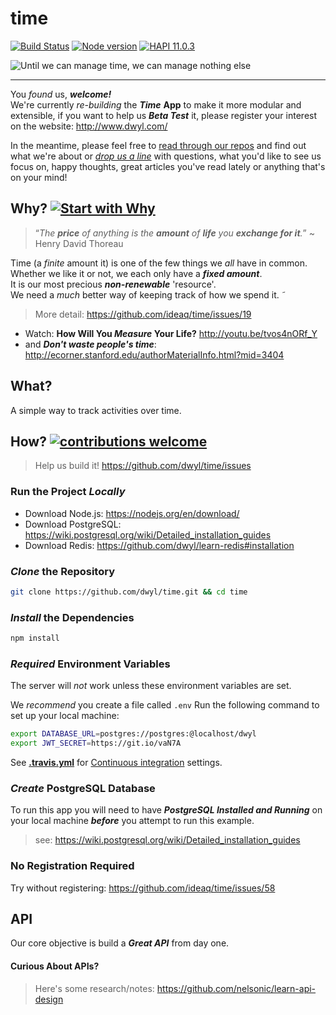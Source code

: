 # time
[![Build Status](https://travis-ci.org/dwyl/time.png?branch=master)](https://travis-ci.org/dwyl/time)
[![Node version](https://img.shields.io/node/v/dwyl.svg?style=flat)](http://nodejs.org/download/)
[![HAPI 11.0.3](http://img.shields.io/badge/hapi-11.0.3-brightgreen.svg)](http://hapijs.com)


![Until we can manage time, we can manage nothing else](http://i.imgur.com/GbTyiib.png)

- - -
You *found* us, ***welcome!***     
We're currently *re-building* the ***Time*** **App** to make it more modular and extensible, if you want to help us ***Beta Test*** it,
please register your interest on the website: http://www.dwyl.com/

In the meantime, please feel free to [read through our repos](https://github.com/dwyl/start-here) and find out what we're about or [_drop us a line_](https://github.com/dwyl/start-here/issues) with questions, what you'd like to see us focus on, happy thoughts, great articles you've read lately or anything that's on your mind!

## Why? [![Start with Why](https://img.shields.io/badge/start%20with-why%3F-brightgreen.svg?style=flat)](http://www.ted.com/talks/simon_sinek_how_great_leaders_inspire_action)


> “_The **price** of anything is the **amount** of **life** you **exchange for it**._”
~ Henry David Thoreau

Time (a *finite* amount it) is one of the few things we *all* have in common.  
Whether we like it or not, we each only have a ***fixed amount***.  
It is our most precious ***non-renewable*** 'resource'.  
We need a *much* better way of keeping track of how we spend it.
˜

> More detail: https://github.com/ideaq/time/issues/19

+ Watch: **How Will You *Measure* Your Life?**
http://youtu.be/tvos4nORf_Y  
+ and ***Don't waste people's time***: http://ecorner.stanford.edu/authorMaterialInfo.html?mid=3404

## What?

A simple way to track activities over time.

## How? [![contributions welcome](https://img.shields.io/badge/contributions-welcome-brightgreen.svg?style=flat)](https://github.com/ideaq/time/issues)

> Help us build it! https://github.com/dwyl/time/issues



### Run the Project _Locally_

+ Download Node.js: https://nodejs.org/en/download/
+ Download PostgreSQL: https://wiki.postgresql.org/wiki/Detailed_installation_guides
+ Download Redis: https://github.com/dwyl/learn-redis#installation

### _Clone_ the Repository

```sh
git clone https://github.com/dwyl/time.git && cd time
```

### _Install_ the Dependencies

```sh
npm install
```

### _Required_ Environment Variables

The server will *not* work unless these environment variables are set.

We _recommend_ you create a file called `.env`
Run the following command to set up your local machine:
```sh
export DATABASE_URL=postgres://postgres:@localhost/dwyl
export JWT_SECRET=https://git.io/vaN7A
```

See [**.travis.yml**](https://github.com/ideaq/time/blob/master/.travis.yml)
for [Continuous integration](http://en.wikipedia.org/wiki/Continuous_integration) settings.

### _Create_ PostgreSQL Database

To run this app you will need to have ***PostgreSQL Installed and Running*** on your local machine
***before*** you attempt to run this example.
> see: https://wiki.postgresql.org/wiki/Detailed_installation_guides



### No Registration Required

Try without registering: https://github.com/ideaq/time/issues/58

## API

Our core objective is build a ***Great API*** from day one.


#### Curious About APIs?

> Here's some research/notes: https://github.com/nelsonic/learn-api-design


<!--
### Sketch

This is the ***sketch*** I did ages ago:
![time app sketch](https://raw.github.com/nelsonic/nelsonic.github.io/master/img/time-app-sketch.jpeg)
-->
